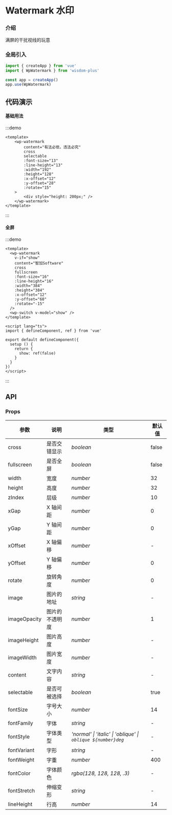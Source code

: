 # Watermark 水印

### 介绍

满屏的干扰视线的玩意

### 全局引入

```js
import { createApp } from 'vue'
import { WpWatermark } from 'wisdom-plus'

const app = createApp()
app.use(WpWatermark)
```

## 代码演示

#### 基础用法

:::demo
```vue
<template>
    <wp-watermark
        content="有法必依，违法必究"
        cross
        selectable
        :font-size="13"
        :line-height="13"
        :width="192"
        :height="128"
        :x-offset="12"
        :y-offset="28"
        :rotate="15"
    >
        <div style="height: 200px;" />
    </wp-watermark>
</template>
```
:::

#### 全屏

:::demo
```vue
<template>
  <wp-watermark
    v-if="show"
    content="智加Software"
    cross
    fullscreen
    :font-size="16"
    :line-height="16"
    :width="384"
    :height="384"
    :x-offset="12"
    :y-offset="60"
    :rotate="-15"
  />
  <wp-switch v-model="show" />
</template>

<script lang="ts">
import { defineComponent, ref } from 'vue'

export default defineComponent({
  setup () {
    return {
      show: ref(false)
    }
  }
})
</script>
```
:::

## API

### Props

| 参数      | 说明           | 类型                                                                | 默认值 |
| --------- | -------------- | ------------------------------------------------------------------- | ------ |
| cross | 是否交错显示       | _boolean_          | false     |
| fullscreen | 是否全屏 | _boolean_           | false      |
| width   | 宽度 | _number_ | 32      |
| height | 高度       | _number_                                                           | 32  |
| zIndex  | 层级     | _number_                                                           | 10   |
| xGap | X 轴间距 | _number_ | 0 |
| yGap | Y 轴间距 | _number_ | 0 |
| xOffset | X 轴偏移 | _number_ | - |
| yOffset | Y 轴偏移 | _number_ | 0 |
| rotate | 旋转角度 | _number_ | 0 |
| image | 图片的地址 | _string_ | - |
| imageOpacity | 图片的不透明度 | _number_ | 1 |
| imageHeight | 图片高度 | _number_ | - |
| imageWidth | 图片宽度 | _number_ | - |
| content | 文字内容 | _string_ | - |
| selectable | 是否可被选择 | _boolean_ | true |
| fontSize | 字号大小 | _number_ | 14 |
| fontFamily | 字体 | _string_ | - |
| fontStyle | 字体类型 | _'normal' \| 'italic' \| 'oblique' \| `oblique ${number}deg`_ | - |
| fontVariant | 字形 | _string_ | - |
| fontWeight | 字重 | _number_ | 400 |
| fontColor | 字体颜色 | _rgba(128, 128, 128, .3)_ | - |
| fontStretch | 伸缩变形 | _string_ | - |
| lineHeight | 行高 | _number_ | 14 |
